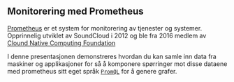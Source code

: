 ## Monitorering med Prometheus

[Prometheus](https://prometheus.io/) er et system for monitorering av tjenester og systemer. Opprinnelig utviklet av SoundCloud i 2012 og ble fra 2016 medlem av [Clound Native Computing Foundation](https://www.cncf.io/)

I denne presentasjonen demonstreres hvordan du kan samle inn data fra maskiner og applikasjoner for så å komponere spørringer mot disse dataene med prometheus sitt eget språk [`PromQL`](https://prometheus.io/docs/prometheus/latest/querying/basics/) for å genere grafer.
